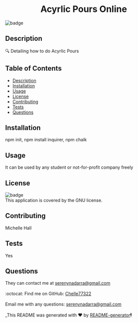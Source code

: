 
<h1 align="center">Acyrlic Pours Online</h1>
  
![badge](https://img.shields.io/badge/license-GNU-brightgreen)<br />
## Description
🔍 Detailing how to do Acyrlic Pours
## Table of Contents
- [Description](#description)
- [Installation](#installation)
- [Usage](#usage)
- [License](#license)
- [Contributing](#contributing)
- [Tests](#tests)
- [Questions](#questions)
## Installation
 npm init, npm install inquirer, npm chalk
## Usage
It can be used by any student or not-for-profit company freely
## License
![badge](https://img.shields.io/badge/license-GNU-brightgreen)
<br />
This application is covered by the GNU license. 
## Contributing
Michelle Hall
## Tests
 Yes
## Questions
 They can contact me at serenynadarra@gmail.com<br />
<br />
:octocat: Find me on GitHub: [Chelle77322](https://github.com/Chelle77322)<br />
<br />
 Email me with any questions: serenynadarra@gmail.com<br /><br />
_This README was generated with ❤ by [README-generator](https://github.com/Chelle77322/README-Generator)🕴️
    